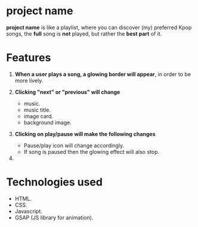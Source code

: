 # project name

**project name** is like a playlist, where you can discover (my) preferred Kpop songs, the **full** song is **not** played, but rather the **best part** of it.


# Features
1. **When a user plays a song, a glowing border will appear**, in order to be more lively.
2. **Clicking "next" or "previous" will change**
   * music.
   * music title.
   * image card.
   * background image.
     
3. **Clicking on play/pause will make the following changes**
   * Pause/play icon will change accordingly.
   * If song is paused then the glowing effect will also stop.
    
1. 

# Technologies used 
* HTML.
* CSS.
* Javascript.
* GSAP (JS library for animation).



